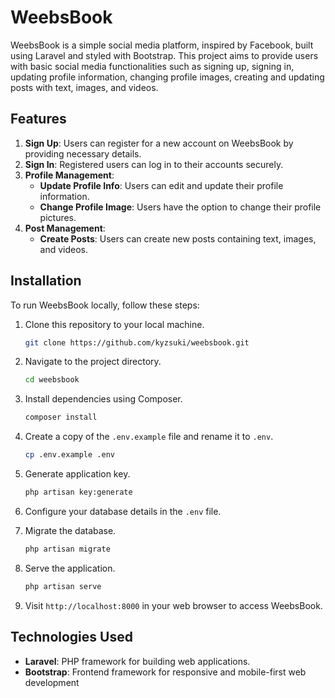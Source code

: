 # WeebsBook

WeebsBook is a simple social media platform, inspired by Facebook, built using Laravel and styled with Bootstrap. This project aims to provide users with basic social media functionalities such as signing up, signing in, updating profile information, changing profile images, creating and updating posts with text, images, and videos.

## Features

1. **Sign Up**: Users can register for a new account on WeebsBook by providing necessary details.
2. **Sign In**: Registered users can log in to their accounts securely.
3. **Profile Management**:
   - **Update Profile Info**: Users can edit and update their profile information.
   - **Change Profile Image**: Users have the option to change their profile pictures.
4. **Post Management**:
   - **Create Posts**: Users can create new posts containing text, images, and videos.

## Installation

To run WeebsBook locally, follow these steps:

1. Clone this repository to your local machine.
   ```bash
   git clone https://github.com/kyzsuki/weebsbook.git
   ```

2. Navigate to the project directory.
   ```bash
   cd weebsbook
   ```

3. Install dependencies using Composer.
   ```bash
   composer install
   ```

4. Create a copy of the `.env.example` file and rename it to `.env`.
   ```bash
   cp .env.example .env
   ```

5. Generate application key.
   ```bash
   php artisan key:generate
   ```

6. Configure your database details in the `.env` file.

7. Migrate the database.
   ```bash
   php artisan migrate
   ```

8. Serve the application.
   ```bash
   php artisan serve
   ```

9. Visit `http://localhost:8000` in your web browser to access WeebsBook.

## Technologies Used

- **Laravel**: PHP framework for building web applications.
- **Bootstrap**: Frontend framework for responsive and mobile-first web development

